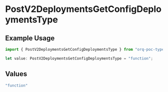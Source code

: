 # PostV2DeploymentsGetConfigDeploymentsType

## Example Usage

```typescript
import { PostV2DeploymentsGetConfigDeploymentsType } from "orq-poc-typescript/models/operations";

let value: PostV2DeploymentsGetConfigDeploymentsType = "function";
```

## Values

```typescript
"function"
```